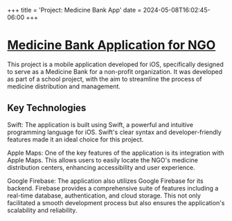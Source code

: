 +++
title = 'Project: Medicine Bank App'
date = 2024-05-08T16:02:45-06:00
+++
# [Medicine Bank Application for NGO](https://github.com/SantiagoVeraEspinoza/Banco_de_Medicamentos_App)
This project is a mobile application developed for iOS, specifically designed to serve as a Medicine Bank for a non-profit organization. It was developed as part of a school project, with the aim to streamline the process of medicine distribution and management.

## Key Technologies
Swift: The application is built using Swift, a powerful and intuitive programming language for iOS. Swift's clear syntax and developer-friendly features made it an ideal choice for this project.

Apple Maps: One of the key features of the application is its integration with Apple Maps. This allows users to easily locate the NGO's medicine distribution centers, enhancing accessibility and user experience.

Google Firebase: The application also utilizes Google Firebase for its backend. Firebase provides a comprehensive suite of features including a real-time database, authentication, and cloud storage. This not only facilitated a smooth development process but also ensures the application's scalability and reliability.